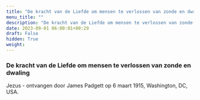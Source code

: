 ```yaml
---
title: "De kracht van de Liefde om mensen te verlossen van zonde en dwaling"
menu_title: ""
description: "De kracht van de Liefde om mensen te verlossen van zonde en dwaling"
date: 2023-09-01 06:00:01+00:29
draft: False
hidden: True
weight:
---
```

### De kracht van de Liefde om mensen te verlossen van zonde en dwaling

Jezus - ontvangen door James Padgett op 6 maart 1915, Washington, DC, USA.
